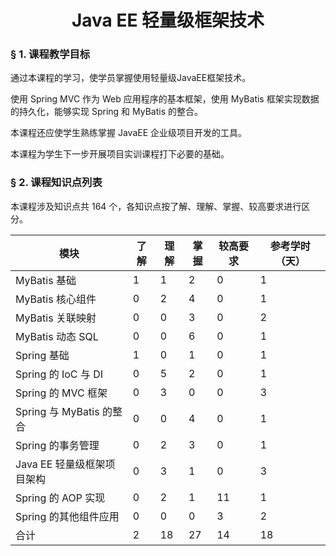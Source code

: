 # <center>Java EE 轻量级框架技术</center>

### &sect; 1. 课程教学目标

通过本课程的学习，使学员掌握使用轻量级JavaEE框架技术。

使用 Spring MVC 作为 Web 应用程序的基本框架，使用 MyBatis 框架实现数据的持久化，能够实现 Spring 和 MyBatis 的整合。

本课程还应使学生熟练掌握 JavaEE 企业级项目开发的工具。

本课程为学生下一步开展项目实训课程打下必要的基础。

### &sect; 2. 课程知识点列表

本课程涉及知识点共 164 个，各知识点按了解、理解、掌握、较高要求进行区分。

|模块|了解|理解|掌握|较高要求|参考学时（天）|
|-|-|-|-|-|-|
|MyBatis 基础|1|1|2|0|1|
|MyBatis 核心组件|0|2|4|0|1|
|MyBatis 关联映射|0|0|3|0|2|
|MyBatis 动态 SQL|0|0|6|0|1|
|Spring 基础|1|0|1|0|1|
|Spring 的 IoC 与 DI|0|5|2|0|1|
|Spring 的 MVC 框架|0|3|0|0|3|
|Spring 与 MyBatis 的整合|0|0|4|0|1|
|Spring 的事务管理|0|2|3|0|1|
|Java EE 轻量级框架项目架构|0|3|1|0|3|
|Spring 的 AOP 实现|0|2|1|11|1|
|Spring 的其他组件应用|0|0|0|3|2|
|合计|2|18|27|14|18|